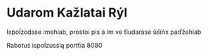 # Udarom Kažlatai Rýl
 
Ispoĺzodase imehiab, prostoi pis a im ve ťiudarase ŭśïńx paďžehiab

Rabotuś ispoĺzusśią portťia 8080
